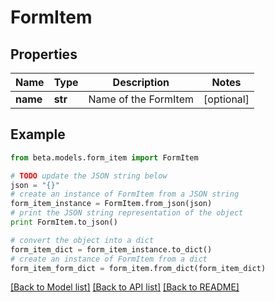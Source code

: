 # FormItem


## Properties
Name | Type | Description | Notes
------------ | ------------- | ------------- | -------------
**name** | **str** | Name of the FormItem | [optional] 

## Example

```python
from beta.models.form_item import FormItem

# TODO update the JSON string below
json = "{}"
# create an instance of FormItem from a JSON string
form_item_instance = FormItem.from_json(json)
# print the JSON string representation of the object
print FormItem.to_json()

# convert the object into a dict
form_item_dict = form_item_instance.to_dict()
# create an instance of FormItem from a dict
form_item_form_dict = form_item.from_dict(form_item_dict)
```
[[Back to Model list]](../README.md#documentation-for-models) [[Back to API list]](../README.md#documentation-for-api-endpoints) [[Back to README]](../README.md)


